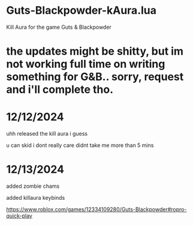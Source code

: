 # Guts-Blackpowder-kAura.lua
Kill Aura for the game Guts &amp; Blackpowder 

# the updates might be shitty, but im not working full time on writing something for G&B.. sorry, request and i'll complete tho.

# 12/12/2024
uhh released the kill aura i guess

u can skid i dont really care didnt take me more than 5 mins

# 12/13/2024
added zombie chams

added killaura keybinds

https://www.roblox.com/games/12334109280/Guts-Blackpowder#ropro-quick-play
